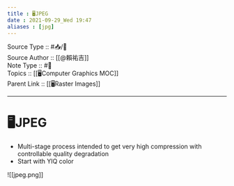 ```yaml
---
title : 🖥️JPEG
date : 2021-09-29_Wed 19:47
aliases : [jpg]
---
```

Source Type :: #📥/📄 <br>
Source Author :: [[@賴祐吉]]<br>
Note Type :: #📝 <br>
Topics :: [[🖥️Computer Graphics MOC]]<br>
Parent Link :: [[🖥️Raster Images]]<br>

---
# 🖥️JPEG
+ Multi-stage process intended to get very high compression with controllable quality degradation
+ Start with YIQ color

![[jpeg.png]]